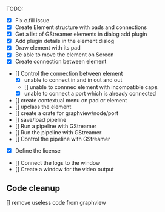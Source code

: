 TODO:

- [x] Fix c.fill issue
- [x] Create Element structure with pads and connections
- [x] Get a list of GStreamer elements in dialog add plugin
- [x] Add plugin details in the element dialog
- [x] Draw element with its pad
- [x] Be able to move the element on Screen
- [x] Create connection between element
- [] Control the connection between element
  - [x] unable to connect in and in out and out
  - [] unable to connnec element with incompatible caps.
  - [x] unable to connect a port which is already connected
- [] create contextual menu on pad or element
- [] upclass the element
- [] create a crate for graphview/node/port
- [] save/load pipeline
- [] Run a pipeline with GStreamer
- [] Run the pipeline with GStreamer
- [] Control the pipeline with GStreamer
- [x] Define the license
- [] Connect the logs to the window
- [] Create a window for the video output

## Code cleanup

[] remove useless code from graphview
